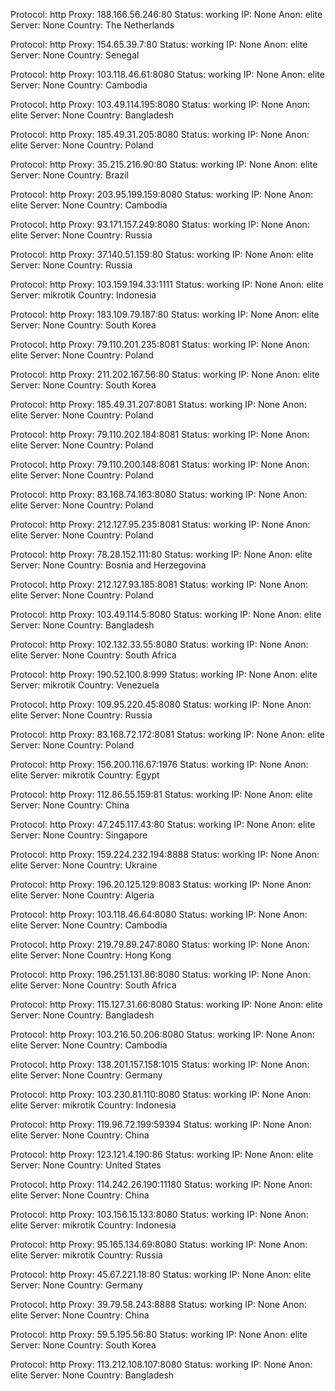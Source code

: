 Protocol: http
Proxy: 188.166.56.246:80
Status: working
IP: None
Anon: elite
Server: None
Country: The Netherlands

Protocol: http
Proxy: 154.65.39.7:80
Status: working
IP: None
Anon: elite
Server: None
Country: Senegal

Protocol: http
Proxy: 103.118.46.61:8080
Status: working
IP: None
Anon: elite
Server: None
Country: Cambodia

Protocol: http
Proxy: 103.49.114.195:8080
Status: working
IP: None
Anon: elite
Server: None
Country: Bangladesh

Protocol: http
Proxy: 185.49.31.205:8080
Status: working
IP: None
Anon: elite
Server: None
Country: Poland

Protocol: http
Proxy: 35.215.216.90:80
Status: working
IP: None
Anon: elite
Server: None
Country: Brazil

Protocol: http
Proxy: 203.95.199.159:8080
Status: working
IP: None
Anon: elite
Server: None
Country: Cambodia

Protocol: http
Proxy: 93.171.157.249:8080
Status: working
IP: None
Anon: elite
Server: None
Country: Russia

Protocol: http
Proxy: 37.140.51.159:80
Status: working
IP: None
Anon: elite
Server: None
Country: Russia

Protocol: http
Proxy: 103.159.194.33:1111
Status: working
IP: None
Anon: elite
Server: mikrotik
Country: Indonesia

Protocol: http
Proxy: 183.109.79.187:80
Status: working
IP: None
Anon: elite
Server: None
Country: South Korea

Protocol: http
Proxy: 79.110.201.235:8081
Status: working
IP: None
Anon: elite
Server: None
Country: Poland

Protocol: http
Proxy: 211.202.167.56:80
Status: working
IP: None
Anon: elite
Server: None
Country: South Korea

Protocol: http
Proxy: 185.49.31.207:8081
Status: working
IP: None
Anon: elite
Server: None
Country: Poland

Protocol: http
Proxy: 79.110.202.184:8081
Status: working
IP: None
Anon: elite
Server: None
Country: Poland

Protocol: http
Proxy: 79.110.200.148:8081
Status: working
IP: None
Anon: elite
Server: None
Country: Poland

Protocol: http
Proxy: 83.168.74.163:8080
Status: working
IP: None
Anon: elite
Server: None
Country: Poland

Protocol: http
Proxy: 212.127.95.235:8081
Status: working
IP: None
Anon: elite
Server: None
Country: Poland

Protocol: http
Proxy: 78.28.152.111:80
Status: working
IP: None
Anon: elite
Server: None
Country: Bosnia and Herzegovina

Protocol: http
Proxy: 212.127.93.185:8081
Status: working
IP: None
Anon: elite
Server: None
Country: Poland

Protocol: http
Proxy: 103.49.114.5:8080
Status: working
IP: None
Anon: elite
Server: None
Country: Bangladesh

Protocol: http
Proxy: 102.132.33.55:8080
Status: working
IP: None
Anon: elite
Server: None
Country: South Africa

Protocol: http
Proxy: 190.52.100.8:999
Status: working
IP: None
Anon: elite
Server: mikrotik
Country: Venezuela

Protocol: http
Proxy: 109.95.220.45:8080
Status: working
IP: None
Anon: elite
Server: None
Country: Russia

Protocol: http
Proxy: 83.168.72.172:8081
Status: working
IP: None
Anon: elite
Server: None
Country: Poland

Protocol: http
Proxy: 156.200.116.67:1976
Status: working
IP: None
Anon: elite
Server: mikrotik
Country: Egypt

Protocol: http
Proxy: 112.86.55.159:81
Status: working
IP: None
Anon: elite
Server: None
Country: China

Protocol: http
Proxy: 47.245.117.43:80
Status: working
IP: None
Anon: elite
Server: None
Country: Singapore

Protocol: http
Proxy: 159.224.232.194:8888
Status: working
IP: None
Anon: elite
Server: None
Country: Ukraine

Protocol: http
Proxy: 196.20.125.129:8083
Status: working
IP: None
Anon: elite
Server: None
Country: Algeria

Protocol: http
Proxy: 103.118.46.64:8080
Status: working
IP: None
Anon: elite
Server: None
Country: Cambodia

Protocol: http
Proxy: 219.79.89.247:8080
Status: working
IP: None
Anon: elite
Server: None
Country: Hong Kong

Protocol: http
Proxy: 196.251.131.86:8080
Status: working
IP: None
Anon: elite
Server: None
Country: South Africa

Protocol: http
Proxy: 115.127.31.66:8080
Status: working
IP: None
Anon: elite
Server: None
Country: Bangladesh

Protocol: http
Proxy: 103.216.50.206:8080
Status: working
IP: None
Anon: elite
Server: None
Country: Cambodia

Protocol: http
Proxy: 138.201.157.158:1015
Status: working
IP: None
Anon: elite
Server: None
Country: Germany

Protocol: http
Proxy: 103.230.81.110:8080
Status: working
IP: None
Anon: elite
Server: mikrotik
Country: Indonesia

Protocol: http
Proxy: 119.96.72.199:59394
Status: working
IP: None
Anon: elite
Server: None
Country: China

Protocol: http
Proxy: 123.121.4.190:86
Status: working
IP: None
Anon: elite
Server: None
Country: United States

Protocol: http
Proxy: 114.242.26.190:11180
Status: working
IP: None
Anon: elite
Server: None
Country: China

Protocol: http
Proxy: 103.156.15.133:8080
Status: working
IP: None
Anon: elite
Server: mikrotik
Country: Indonesia

Protocol: http
Proxy: 95.165.134.69:8080
Status: working
IP: None
Anon: elite
Server: mikrotik
Country: Russia

Protocol: http
Proxy: 45.67.221.18:80
Status: working
IP: None
Anon: elite
Server: None
Country: Germany

Protocol: http
Proxy: 39.79.58.243:8888
Status: working
IP: None
Anon: elite
Server: None
Country: China

Protocol: http
Proxy: 59.5.195.56:80
Status: working
IP: None
Anon: elite
Server: None
Country: South Korea

Protocol: http
Proxy: 113.212.108.107:8080
Status: working
IP: None
Anon: elite
Server: None
Country: Bangladesh

